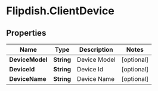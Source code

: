 # Flipdish.ClientDevice

## Properties

Name | Type | Description | Notes
------------ | ------------- | ------------- | -------------
**DeviceModel** | **String** | Device Model | [optional] 
**DeviceId** | **String** | Device Id | [optional] 
**DeviceName** | **String** | Device Name | [optional] 


